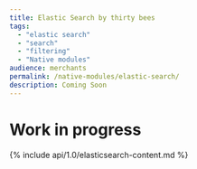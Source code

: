 ```yaml
---
title: Elastic Search by thirty bees
tags:
  - "elastic search"
  - "search"
  - "filtering"
  - "Native modules"
audience: merchants
permalink: /native-modules/elastic-search/
description: Coming Soon
---
```


# Work in progress

{% include api/1.0/elasticsearch-content.md %}
